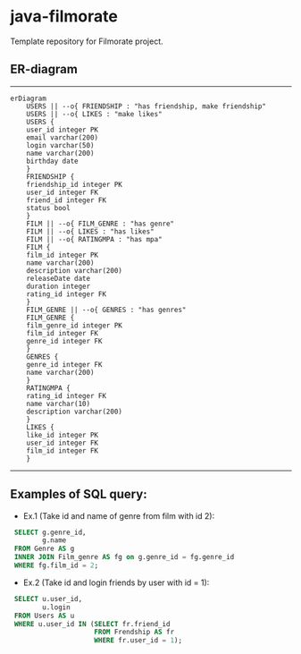 # java-filmorate

Template repository for Filmorate project.

## ER-diagram
---

```mermaid
erDiagram
    USERS || --o{ FRIENDSHIP : "has friendship, make friendship"
    USERS || --o{ LIKES : "make likes"
    USERS {
    user_id integer PK
    email varchar(200)
    login varchar(50)
    name varchar(200)
    birthday date
    }
    FRIENDSHIP {
    friendship_id integer PK    
    user_id integer FK
    friend_id integer FK
    status bool
    }
    FILM || --o{ FILM_GENRE : "has genre"
    FILM || --o{ LIKES : "has likes"
    FILM || --o{ RATINGMPA : "has mpa"
    FILM {
    film_id integer PK
    name varchar(200)
    description varchar(200)
    releaseDate date
    duration integer
    rating_id integer FK
    }
    FILM_GENRE || --o{ GENRES : "has genres"
    FILM_GENRE {
    film_genre_id integer PK
    film_id integer FK
    genre_id integer FK
    }
    GENRES {
    genre_id integer FK
    name varchar(200)
    }
    RATINGMPA {
    rating_id integer FK
    name varchar(10)
    description varchar(200)
    }
    LIKES {
    like_id integer PK
    user_id integer FK
    film_id integer FK
    }
```

---

## Examples of SQL query:<br>

- Ex.1 (Take id and name of genre from film with id 2):<br>

```sql
 SELECT g.genre_id, 
        g.name 
 FROM Genre AS g
 INNER JOIN Film_genre AS fg on g.genre_id = fg.genre_id
 WHERE fg.film_id = 2;
```

- Ex.2 (Take id and login friends by user with id = 1):<br>

```sql
 SELECT u.user_id,
        u.login
 FROM Users AS u
 WHERE u.user_id IN (SELECT fr.friend_id
                     FROM Frendship AS fr
                     WHERE fr.user_id = 1);
```
       

